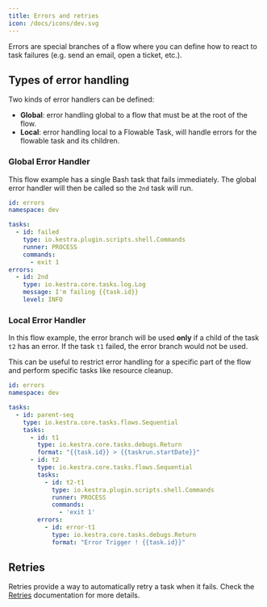 ```yaml
---
title: Errors and retries
icon: /docs/icons/dev.svg
---
```


Errors are special branches of a flow where you can define how to react to task failures (e.g. send an email, open a ticket, etc.).

## Types of error handling

Two kinds of error handlers can be defined:
* **Global**: error handling global to a flow that must be at the root of the flow.
* **Local**: error handling local to a Flowable Task, will handle errors for the flowable task and its children.


### Global Error Handler

This flow example has a single Bash task that fails immediately.
The global error handler will then be called so the `2nd` task will run.

```yaml
id: errors
namespace: dev

tasks:
  - id: failed
    type: io.kestra.plugin.scripts.shell.Commands
    runner: PROCESS
    commands:
      - exit 1
errors:
  - id: 2nd
    type: io.kestra.core.tasks.log.Log
    message: I'm failing {{task.id}}
    level: INFO
```


### Local Error Handler

In this flow example, the error branch will be used **only** if a child of the task `t2` has an error. If the task `t1` failed, the error branch would not be used.

This can be useful to restrict error handling for a specific part of the flow and perform specific tasks like resource cleanup.

```yaml
id: errors
namespace: dev

tasks:
  - id: parent-seq
    type: io.kestra.core.tasks.flows.Sequential
    tasks:
      - id: t1
        type: io.kestra.core.tasks.debugs.Return
        format: "{{task.id}} > {{taskrun.startDate}}"
      - id: t2
        type: io.kestra.core.tasks.flows.Sequential
        tasks:
          - id: t2-t1
            type: io.kestra.plugin.scripts.shell.Commands
            runner: PROCESS
            commands:
              - 'exit 1'
        errors:
          - id: error-t1
            type: io.kestra.core.tasks.debugs.Return
            format: "Error Trigger ! {{task.id}}"
```

## Retries

Retries provide a way to automatically retry a task when it fails. Check the [Retries](../06.workflow-components/12.retries.md) documentation for more details.